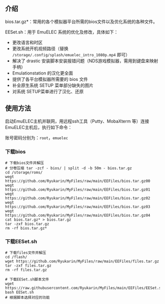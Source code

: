 ## 介绍

bios.tar.gz*：常用的各个模拟器平台所需的bios文件以及优化系统的各种文件。

EESet.sh：用于 EmuELEC 系统的优化及修改，具体如下：

- 更改语言和时区
- 更改系统开机视频路径（替换 `/storage/.config/splash/emuelec_intro_1080p.mp4` 即可）
- 解决了 drastic 安装脚本安装报错问题（NDS游戏模拟器，需用到键盘来映射手柄）
- Emulationstation 的汉化更全面
- 提供了各平台模拟器所需要的 bios 文件
- 补全原生系统 SETUP 菜单部分缺失的图片
- 对系统 SETUP菜单进行了汉化、还原

## 使用方法

启动EmuELEC主机并联网，用远程ssh工具（Putty、MobaXterm 等）连接EmuELEC主机后，执行如下命令：

账号密码分别为：`root`，`emuelec`

### 下载bios

```shell
# 下载bios文件并解压
# 分卷压缩 tar -zcf - bios/ | split -d -b 50m - bios.tar.gz
cd /storage/roms/
wegt https://github.com/Ryukarin/MyFiles/raw/main/EEFiles/bios.tar.gz00
wegt https://github.com/Ryukarin/MyFiles/raw/main/EEFiles/bios.tar.gz01
wegt https://github.com/Ryukarin/MyFiles/raw/main/EEFiles/bios.tar.gz02
wegt https://github.com/Ryukarin/MyFiles/raw/main/EEFiles/bios.tar.gz03
wegt https://github.com/Ryukarin/MyFiles/raw/main/EEFiles/bios.tar.gz04
cat bios.tar.gz* > bios.tar.gz
tar -zxf bios.tar.gz
rm -rf bios.tar.gz*
```

### 下载EESet.sh

```shell
# 下载files文件并解压
cd /flash/
wget https://github.com/Ryukarin/MyFiles/raw/main/EEFiles/files.tar.gz
tar -zxf files.tar.gz
rm -rf files.tar.gz

# 下载EESet.sh脚本文件
wget https://raw.githubusercontent.com/Ryukarin/MyFiles/main/EEFiles/EESet.sh
bash EESet.sh
# 根据脚本选择对应的功能
```



